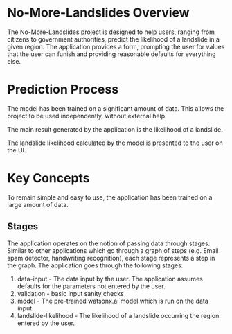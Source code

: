# No-More-Landslides Overview
The No-More-Landslides project is designed to help users, ranging from citizens to government authorities, predict the likelihood of a landslide in a given region. The application provides a form, prompting the user for values that the user can funish and providing reasonable defaults for everything else.

# Prediction Process
The model has been trained on a significant amount of data. This allows the project to be used independently, without external help.

The main result generated by the application is the likelihood of a landslide.

The landslide likelihood calculated by the model is presented to the user on the UI.

# Key Concepts
To remain simple and easy to use, the application has been trained on a large amount of data.

## Stages
The application operates on the notion of passing data through stages. Similar to other applications which go through a graph of steps (e.g. Email spam detector, handwriting recognition), each stage represents a step in the graph.
The application goes through the following stages:
1. data-input - The data input by the user. The application assumes defaults for the parameters not entered by the user.
2. validation - basic input sanity checks
3. model - The pre-trained watsonx.ai model which is run on the data input.
4. landslide-likelihood - The likelihood of a landslide occurring the region entered by the user.


